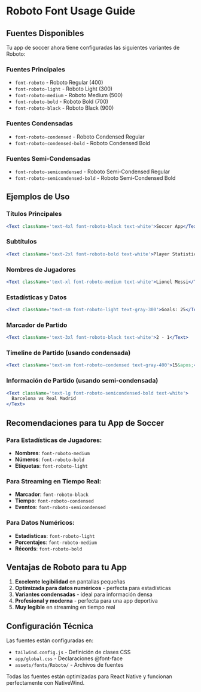# Roboto Font Usage Guide

## Fuentes Disponibles

Tu app de soccer ahora tiene configuradas las siguientes variantes de Roboto:

### Fuentes Principales

- `font-roboto` - Roboto Regular (400)
- `font-roboto-light` - Roboto Light (300)
- `font-roboto-medium` - Roboto Medium (500)
- `font-roboto-bold` - Roboto Bold (700)
- `font-roboto-black` - Roboto Black (900)

### Fuentes Condensadas

- `font-roboto-condensed` - Roboto Condensed Regular
- `font-roboto-condensed-bold` - Roboto Condensed Bold

### Fuentes Semi-Condensadas

- `font-roboto-semicondensed` - Roboto Semi-Condensed Regular
- `font-roboto-semicondensed-bold` - Roboto Semi-Condensed Bold

## Ejemplos de Uso

### Títulos Principales

```jsx
<Text className='text-4xl font-roboto-black text-white'>Soccer App</Text>
```

### Subtítulos

```jsx
<Text className='text-2xl font-roboto-bold text-white'>Player Statistics</Text>
```

### Nombres de Jugadores

```jsx
<Text className='text-xl font-roboto-medium text-white'>Lionel Messi</Text>
```

### Estadísticas y Datos

```jsx
<Text className='text-sm font-roboto-light text-gray-300'>Goals: 25</Text>
```

### Marcador de Partido

```jsx
<Text className='text-3xl font-roboto-black text-white'>2 - 1</Text>
```

### Timeline de Partido (usando condensada)

```jsx
<Text className='text-sm font-roboto-condensed text-gray-400'>15&apos;</Text>
```

### Información de Partido (usando semi-condensada)

```jsx
<Text className='text-lg font-roboto-semicondensed-bold text-white'>
  Barcelona vs Real Madrid
</Text>
```

## Recomendaciones para tu App de Soccer

### Para Estadísticas de Jugadores:

- **Nombres**: `font-roboto-medium`
- **Números**: `font-roboto-bold`
- **Etiquetas**: `font-roboto-light`

### Para Streaming en Tiempo Real:

- **Marcador**: `font-roboto-black`
- **Tiempo**: `font-roboto-condensed`
- **Eventos**: `font-roboto-semicondensed`

### Para Datos Numéricos:

- **Estadísticas**: `font-roboto-light`
- **Porcentajes**: `font-roboto-medium`
- **Récords**: `font-roboto-bold`

## Ventajas de Roboto para tu App

1. **Excelente legibilidad** en pantallas pequeñas
2. **Optimizada para datos numéricos** - perfecta para estadísticas
3. **Variantes condensadas** - ideal para información densa
4. **Profesional y moderna** - perfecta para una app deportiva
5. **Muy legible** en streaming en tiempo real

## Configuración Técnica

Las fuentes están configuradas en:

- `tailwind.config.js` - Definición de clases CSS
- `app/global.css` - Declaraciones @font-face
- `assets/fonts/Roboto/` - Archivos de fuentes

Todas las fuentes están optimizadas para React Native y funcionan perfectamente con NativeWind.

